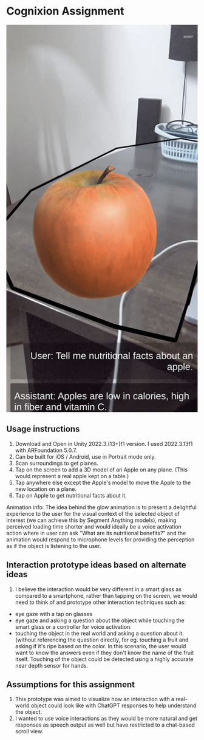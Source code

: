# Cognixion Assignment

![](screenshot.png)
## Usage instructions
1. Download and Open in Unity 2022.3.(13+)f1 version. I used 2022.3.13f1 with ARFoundation 5.0.7.
2. Can be built for iOS / Android, use in Portrait mode only.
3. Scan surroundings to get planes.
4. Tap on the screen to add a 3D model of an Apple on any plane. (This would represent a real apple kept on a table.)
5. Tap anywhere else except the Apple's model to move the Apple to the new location on a plane.
6. Tap on Apple to get nutritional facts about it.

Animation info: The idea behind the glow animation is to present a delightful experience to the user for the visual context of the selected object of interest (we can achieve this by Segment Anything models), making perceived loading time shorter and would ideally be a voice activation action where in user can ask "What are its nutritional benefits?" and the animation would respond to microphone levels for providing the perception as if the object is listening to the user.
   

## Interaction prototype ideas based on alternate ideas
1. I believe the interaction would be very different in a smart glass as compared to a smartphone, rather than tapping on the screen, we would need to think of and prototype other interaction techniques 
such as:
  - eye gaze with a tap on glasses
  - eye gaze and asking a question about the object while touching the smart glass or a controller for voice activation.
  - touching the object in the real world and asking a question about it. (without referencing the question directly, for eg. touching a fruit and asking if it's ripe based on the color. In this scenario, the user would want to know the answers even if they don't know the name of the fruit itself. Touching of the object could be detected using a highly accurate near depth sensor for hands.


## Assumptions for this assignment
1. This prototype was aimed to visualize how an interaction with a real-world object could look like with ChatGPT responses to help understand the object.
2. I wanted to use voice interactions as they would be more natural and get responses as speech output as well but have restricted to a chat-based scroll view.
